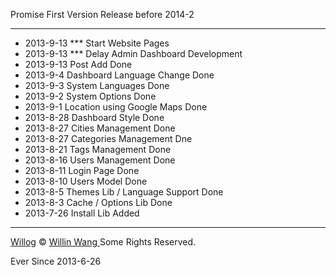 Promise First Version Release before 2014-2

------------

* 2013-9-13 *** Start Website Pages
* 2013-9-13 *** Delay Admin Dashboard Development
* 2013-9-13 Post Add Done
* 2013-9-4 Dashboard Language Change Done
* 2013-9-3 System Languages Done
* 2013-9-2 System Options Done
* 2013-9-1 Location using Google Maps Done
* 2013-8-28 Dashboard Style Done
* 2013-8-27 Cities Management Done
* 2013-8-27 Categories Management Dne
* 2013-8-21 Tags Management Done
* 2013-8-16 Users Management Done
* 2013-8-11 Login Page Done
* 2013-8-10 Users Model Done
* 2013-8-5 Themes Lib / Language Support Done
* 2013-8-3 Cache / Options Lib Done
* 2013-7-26 Install Lib Added

--------------

[Willog](http://now.willin.org) &copy; [Willin Wang
](http://willin.org) Some Rights Reserved.

Ever Since 2013-6-26

